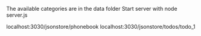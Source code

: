 The available categories are in the data folder
Start server with node server.js

localhost:3030/jsonstore/phonebook
localhost:3030/jsonstore/todos/todo_1
